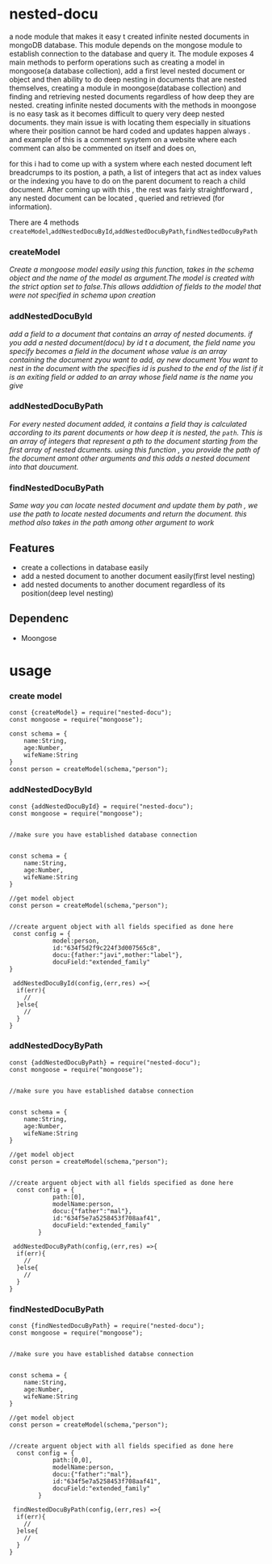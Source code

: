 # nested-docu

a node module that makes it easy t created infinite nested documents in mongoDB database. This module depends on the mongose 
module to establish connection to the database and query it. The module exposes 4 main  methods to perform operations such as creating a model in mongoose(a database collection), add a first level nested document or object and then ability to do deep nesting in documents that are nested themselves, creating a module in moongose(database collection) and finding and retrieving nested documents regardless of how deep they are nested. creating infinite nested documents with the methods in moongose is no easy task as it becomes difficult to query very deep nested documents. they main issue is with locating them especially in situations where their position cannot be hard coded and updates happen always . and example of this is a comment sysytem on a website where each comment can also be commented on itself and does on,

for this i had to come up with  a system where each nested document left breadcrumps to its postion, a path, a list of integers that act as index values or the indexing you have to do on the parent document to reach a child document.
After coming up with this , the rest was fairly straightforward , any nested document can be located , queried and retrieved (for information).

There are 4  methods 
`createModel`,`addNestedDocuById`,`addNestedDocuByPath`,`findNestedDocuByPath`

### createModel 
  *Create a mongoose model easily using this function, takes in the schema object and the name of the model as argument.The model is created with the strict option set to false.This allows addidtion of fields to the model that were not specified in schema upon creation*

### addNestedDocuById
 *add a field to a document that contains an array of nested documents. if you add a nested  document(docu) by id t a document, the field name you specify becomes a field in the document whose value is an array containing the document zyou want to add, ay new document You want to nest in the document with the specifies id is pushed to the end of the list if it is an exiting field or added to an array whose field name is the name you give*

### addNestedDocuByPath
*For every nested document added, it contains a  field thay is calculated according to its parent documents or how deep it is nested, the `path`. This is an array of integers that represent a pth to the document starting from the first array of nested dcuments. using this function , you provide the path of the document amont other arguments and  this adds a nested document into that doucument.*


### findNestedDocuByPath
*Same way you can locate nested document and update them by path , we use the path to locate nested documents and return the document. this method also takes in the path among other argument to work*


## Features

- create a collections in database easily 
- add a  nested document to another document easily(first level nesting)
- add nested documents to another document regardless of its position(deep level nesting)


## Dependenc
- Moongose



# usage

### create model
```
const {createModel} = require("nested-docu");
const mongoose = require("mongoose");

const schema = {
    name:String,
    age:Number,
    wifeName:String
}
const person = createModel(schema,"person");
```






### addNestedDocyById
```
const {addNestedDocuById} = require("nested-docu");
const mongoose = require("mongoose");


//make sure you have established database connection


const schema = {
    name:String,
    age:Number,
    wifeName:String
}

//get model object 
const person = createModel(schema,"person");


//create arguent object with all fields specified as done here
 const config = {
            model:person,
            id:"634f5d2f9c224f3d007565c8",
            docu:{father:"javi",mother:"label"},
            docuField:"extended_family"
}

 addNestedDocuById(config,(err,res) =>{
  if(err){
    //
  }else{
    //
  }
}
```








### addNestedDocyByPath
```
const {addNestedDocuByPath} = require("nested-docu");
const mongoose = require("mongoose");


//make sure you have established databse connection


const schema = {
    name:String,
    age:Number,
    wifeName:String
}

//get model object 
const person = createModel(schema,"person");


//create arguent object with all fields specified as done here
  const config = {
            path:[0],
            modelName:person,
            docu:{"father":"mal"},
            id:"634f5e7a5258453f708aaf41",
            docuField:"extended_family"
        }

 addNestedDocuByPath(config,(err,res) =>{
  if(err){
    //
  }else{
    //
  }
}
```








### findNestedDocuByPath
```
const {findNestedDocuByPath} = require("nested-docu");
const mongoose = require("mongoose");


//make sure you have established databse connection


const schema = {
    name:String,
    age:Number,
    wifeName:String
}

//get model object 
const person = createModel(schema,"person");


//create arguent object with all fields specified as done here
  const config = {
            path:[0,0],
            modelName:person,
            docu:{"father":"mal"},
            id:"634f5e7a5258453f708aaf41",
            docuField:"extended_family"
        }

 findNestedDocuByPath(config,(err,res) =>{
  if(err){
    //
  }else{
    //
  }
}
```




